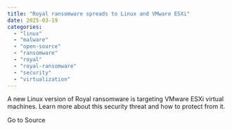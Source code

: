 ```yaml
---
title: "Royal ransomware spreads to Linux and VMware ESXi"
date: 2025-03-19
categories: 
  - "linux"
  - "malware"
  - "open-source"
  - "ransomware"
  - "royal"
  - "royal-ransomware"
  - "security"
  - "virtualization"
---
```


A new Linux version of Royal ransomware is targeting VMware ESXi virtual machines. Learn more about this security threat and how to protect from it.

Go to Source
